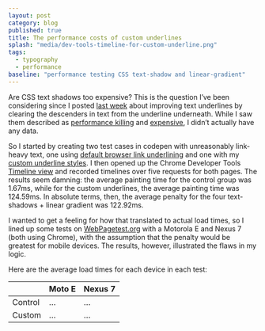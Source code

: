 ```yaml
---
layout: post
category: blog
published: true
title: The performance costs of custom underlines
splash: "media/dev-tools-timeline-for-custom-underline.png"
tags:
  - typography
  - performance
baseline: "performance testing CSS text-shadow and linear-gradient"
---
```


Are CSS text shadows too expensive? This is the question I’ve been considering since I posted [last week][underline-post] about improving text underlines by clearing the descenders in text from the underline underneath. While I saw them described as [performance killing][post-comment] and [expensive][medium], I didn’t actually have any data.

So I started by creating two test cases in codepen with unreasonably link-heavy text, one using [default browser link underlining][test-control] and one with my [custom underline styles][test-custom]. I then opened up the Chrome Developer Tools [Timeline view][] and recorded timelines over five requests for both pages. The results seem damning: the average painting time for the control group was 1.67ms, while for the custom underlines, the average painting time was 124.59ms. In absolute terms, then, the average penalty for the four text-shadows + linear gradient was 122.92ms.

I wanted to get a feeling for how that translated to actual load times, so I lined up some tests on [WebPagetest.org][] with a Motorola E and Nexus 7 (both using Chrome), with the assumption that the penalty would be greatest for mobile devices. The results, however, illustrated the flaws in my logic.

Here are the average load times for each device in each test:

|   | Moto E | Nexus 7 |
|---|--------|---------|
| Control | … | … |
| Custom  | … | … |

[underline-post]: http://www.acusti.ca/blog/2014/11/28/towards-a-more-perfect-link-underline/
[post-comment]: http://www.acusti.ca/blog/2014/11/28/towards-a-more-perfect-link-underline/#comment-1722135447
[medium]: https://medium.com/designing-medium/crafting-link-underlines-on-medium-7c03a9274f9#26b3
[Timeline view]: https://developer.chrome.com/devtools/docs/timeline
[test-control]: http://s.codepen.io/acusti/debug/dPGOyd
[test-custom]: http://s.codepen.io/acusti/debug/myVOvN
[WebPagetest.org]: http://www.webpagetest.org/
[control-moto-e]: http://www.webpagetest.org/result/141208_VF_65A/
